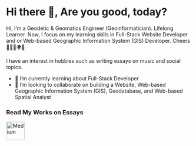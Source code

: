 # <summary><strong>Hi there :wave:, Are you good, today?</strong></summary>
Hi, I’m a Geodetic & Geomatics Engineer (Geoinformatician). Lifelong Learner. Now, I focus on my learning skills in Full-Stack Website Developer and or Web-based Geographic Information System (GIS) Developer. Cheers 🧑🏽‍💻🌍🌻

I have an interest in hobbies such as writing essays on music and social topics.

- 🌱 I’m currently learning about Full-Stack Developer
- 👯 I’m looking to collaborate on building a Website, Web-based Geographic Information System (GIS), Geodatabase, and Web-based Spatial Analyst

### <summary><strong>Read My Works on Essays</strong></summary>
<a href="https://restuaka.medium.com/" target="_blank">
  <img align="left" alt="Medium" width="50px" src="https://simpleicons.now.sh/medium/006A71" />
</a>
